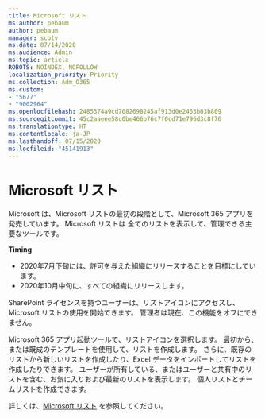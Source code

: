 ```yaml
---
title: Microsoft リスト
ms.author: pebaum
author: pebaum
manager: scotv
ms.date: 07/14/2020
ms.audience: Admin
ms.topic: article
ROBOTS: NOINDEX, NOFOLLOW
localization_priority: Priority
ms.collection: Adm_O365
ms.custom:
- "5677"
- "9002964"
ms.openlocfilehash: 2485374a9cd7082698245af913d0e2463b03b809
ms.sourcegitcommit: 45c2aaeee58c0be466b76c7f0cd71e796d3c8f76
ms.translationtype: HT
ms.contentlocale: ja-JP
ms.lasthandoff: 07/15/2020
ms.locfileid: "45141913"
---
```

# <a name="microsoft-lists"></a>Microsoft リスト

Microsoft は、Microsoft リストの最初の段階として、Microsoft 365 アプリを発売しています。 Microsoft リストは 全てのリストを表示して、管理できる主要なツールです。  
  
**Timing**  

- 2020年7月下旬には、許可を与えた組織にリリースすることを目標にしています。
- 2020年10月中旬に、すべての組織にリリースします。

SharePoint ライセンスを持つユーザーは、リストアイコンにアクセスし、Microsoft リストの使用を開始できます。 管理者は現在、この機能をオフにできません。
 
Microsoft 365 アプリ起動ツールで、リストアイコンを選択します。 最初から、または既成のテンプレートを使用して、リストを作成します。 さらに、既存のリストから新しいリストを作成したり、Excel データをインポートしてリストを作成したりできます。 ユーザーが所有している、またはユーザーと共有中のリストを含む、お気に入りおよび最新のリストを表示します。 個人リストとチームリストを作成できます。  

詳しくは、[Microsoft リスト](https://aka.ms/microsoftlists) を参照してください。